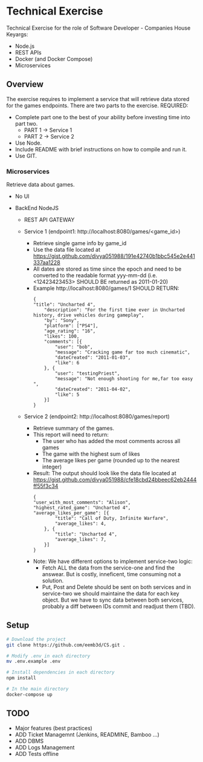 # Technical Exercise
Technical Exercise for the role of Software Developer - Companies House 
Keyargs:
 - Node.js
 - REST APIs
 - Docker (and Docker Compose)
 - Microservices

## Overview
The exercise requires to implement a service that will retrieve data stored for the games endpoints. There are two parts to the exercise. 
REQUIRED:
 - Complete part one to the best of your ability before investing time into part two.
    - PART 1 -> Service 1
    - PART 2 -> Service 2
 - Use Node.
 - Include README with brief instructions on how to compile and run it. 
 - Use GIT. 

### Microservices
Retrieve data about games.
 - No UI
 
 - BackEnd NodeJS
    - REST API GATEWAY

    - Service 1 (endpoint1: http://localhost:8080/games/<game_id>)
        - Retrieve single game info by game_id
        - Use the data file located at https://gist.github.com/divya051988/191e42740b1bbc545e2e441337aa1228
        - All dates are stored as time since the epoch and need to be converted to the readable format yyy-mm-dd (i.e. <12423423453> SHOULD BE returned as 2011-01-20)
        - Example http://localhost:8080/games/1 SHOULD RETURN:
            ```
            {
            "title": "Uncharted 4",
                "description": "For the first time ever in Uncharted history, drive vehicles during gameplay",
                "by": "Sony",
                "platform": ["PS4"],
                "age_rating": "16",
                "likes": 100,
                "comments": [{
                    "user": "bob",
                    "message": "Cracking game far too much cinematic",
                    "dateCreated": "2011-01-03",
                    "like": 6
                }, {
                    "user": "testingPriest",
                    "message": "Not enough shooting for me,far too easy ",
                    "dateCreated": "2011-04-02",
                    "like": 5
                }]
            }
            ```
        
    - Service 2 (endpoint2: http://localhost:8080/games/report)
        - Retrieve summary of the games.
        - This report will need to return:
            - The user who has added the most comments across all games
            - The game with the highest sum of likes
            - The average likes per game (rounded up to the nearest integer)
        - Result: The output should look like the data file located at https://gist.github.com/divya051988/cfe18cbd24bbeec62eb2444ff55f3c34
            ```
            {
            "user_with_most_comments": "Alison",
            "highest_rated_game": "Uncharted 4",
            "average_likes_per_game": [{
                    "title": "Call of Duty, Infinite Warfare",
                    "average_likes": 4,
                }, {
                    "title": "Uncharted 4",
                    "average_likes": 7,
                }] 
            }
            ```
        - Note: We have different options to implement service-two logic:
            - Fetch ALL the data from the service-one and find the answear. But is costly, inneficent, time consuming not a solution.
            - Put, Post and Delete should be sent on both services and in service-two we should maintaine the data for each key object. But we have to sync data
            between both services, probably a diff between IDs commit and readjust them (TBD).

## Setup

```sh
# Download the project 
git clone https://github.com/eemb3d/CS.git .

# Modify .env in each directory
mv .env.example .env

# Install dependencies in each directory
npm install

# In the main directory
docker-compose up

```

## TODO
- Major features (best practices)
 - ADD Ticket Managemnt (Jenkins, READMINE, Bamboo ...)
 - ADD DBMS
 - ADD Logs Management
 - ADD Tests offline
 